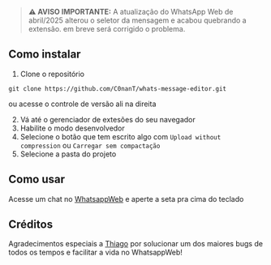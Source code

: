 > **⚠️ AVISO IMPORTANTE:** A atualização do WhatsApp Web de abril/2025 alterou o seletor da mensagem e acabou quebrando a extensão. em breve será corrigido o problema.

## Como instalar

 1.  Clone o repositório
 ```shell
git clone https://github.com/C0nanT/whats-message-editor.git
```
ou acesse o controle de versão ali na direita

2. Vá até o gerenciador de extesões do seu navegador
4. Habilite o modo desenvolvedor
5. Selecione o botão que tem escrito algo com
 ```Upload without compression``` ou  ```Carregar sem compactação```
6. Selecione a pasta do projeto

## Como usar
Acesse um chat no [WhatsappWeb](https://web.whatsapp.com/) e aperte a seta pra cima do teclado

## Créditos
Agradecimentos especiais a [Thiago](https://github.com/thiagobrunodev) por solucionar um dos maiores bugs de todos os tempos e facilitar a vida no WhatsappWeb!
